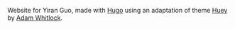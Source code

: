 Website for Yiran Guo, made with [Hugo](https://gohugo.io/) using an adaptation of theme [Huey](https://github.com/alloydwhitlock/huey) by [Adam Whitlock](https://adamwhitlock.com/).
